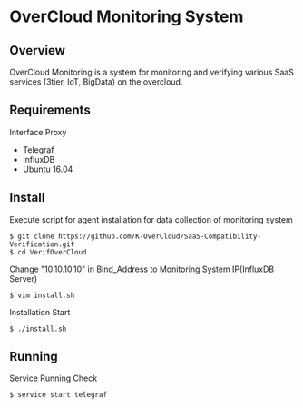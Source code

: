 # OverCloud Monitoring System

## Overview ##
OverCloud Monitoring is a system for monitoring and verifying various SaaS services (3tier, IoT, BigData) on the overcloud.

## Requirements
Interface Proxy

* Telegraf
* InfluxDB
* Ubuntu 16.04

## Install
Execute script for agent installation for data collection of monitoring system

```
$ git clone https://github.com/K-OverCloud/SaaS-Compatibility-Verification.git
$ cd VerifOverCloud
```

Change "10.10.10.10" in Bind_Address to Monitoring System IP(InfluxDB Server)
```
$ vim install.sh
```

Installation Start
```
$ ./install.sh
```

## Running
Service Running Check
```
$ service start telegraf
```
